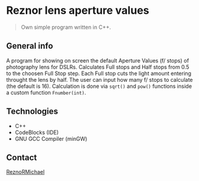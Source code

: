 # Reznor lens aperture values
> Own simple program written in C++.

## General info
A program for showing on screen the default Aperture Values (f/ stops) of photography lens for DSLRs. Calculates Full stops and Half stops from 0.5 to the choosen Full Stop step. Each Full stop cuts the light amount entering throught the lens by half. The user can input how many f/ stops to calculate (the default is 16). Calculation is done via `sqrt()` and `pow()` functions inside a custom function `Fnumber(int)`.

## Technologies
* C++
* CodeBlocks (IDE)
* GNU GCC Compiler (minGW)

## Contact
[ReznoRMichael](https://github.com/ReznoRMichael)
